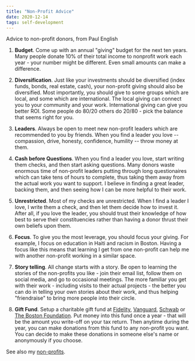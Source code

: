 ```yaml
---
title: "Non-Profit Advice"
date: 2020-12-14
tags: self-development
---
```


<p>Advice to non-profit donors, from Paul English
  
</p><ol>

<li><b>Budget</b>. Come up with an annual "giving" budget for the next
ten years. Many people donate 10% of their total income to nonprofit
work each year - your number might be different. Even small amounts
can make a difference.<p></p>

</li><li><b>Diversification</b>. Just like your investments should be
diversified (index funds, bonds, real estate, cash), your non-profit
giving should also be diversified. Most importantly, you should give
to some groups which are local, and some which are
international. The local giving can connect you to your community
and your work. International giving can give you better ROI. Some
people do 80/20 others do 20/80 - pick the balance that seems right
for you.<p></p>

</li><li><b>Leaders</b>. Always be open to meet new non-profit leaders
which are recommended to you by friends. When you find a leader you
love -- compassion, drive, honesty, confidence, humility -- throw
money at them.<p></p>

</li><li><b>Cash before Questions</b>. When you find a leader you love,
start writing them checks, and then start asking questions. Many
donors waste enormous time of non-profit leaders putting through
long questionaires which can take tens of hours to complete, thus
taking them away from the actual work you want to support. I believe
in finding a great leader, backing them, and then seeing how I can
be more helpful to their work.<p></p>

</li><li><b>Unrestricted</b>. Most of my checks are unrestricted. When I
find a leader I love, I write them a check, and then let them decide
how to invest it. After all, if you love the leader, you should
trust their knowledge of how best to serve their constituencies
rather than having a donor thrust their own beliefs upon them.<p></p>

</li><li><b>Focus</b>. To give you the most leverage, you should focus
your giving. For example, I focus on education in Haiti and
racism in Boston. Having a focus like this means that
learning I get from one non-profit can help me with another
non-profit working in a similar space.<p></p>

</li><li><b>Story telling</b>. All change starts with a story. Be open to
learning the stories of the non-profits you like - join their email
list, follow them on social media, and go to occasional
meetings. The more familiar you get with their work - including
visits to their actual projects - the better you can do in telling
your own stories about their work, and thus helping "friendraise" to
bring more people into their circle.<p></p>

</li><li><b>Gift Fund</b>. Setup a charitable gift fund at
<a href="https://www.fidelitycharitable.org">Fidelity</a>,
<a href="https://www.vanguardcharitable.org">Vanguard</a>,
<a href="https://www.schwabcharitable.org">Schwab</a>
or <a href="http://www.tbf.org">The Boston Foundation</a>.
Put money into this fund once a year - that will be the amount you
write-off on your tax return. Then anytime during the year, you
can make donations from this fund to any non-profit you want. You
can decide to make these donations in someone else's name or
anonymously if you choose.

</li></ol>

<p>See also my <a href="/nonprofits.html">non-profits</a>.


</p></td>
